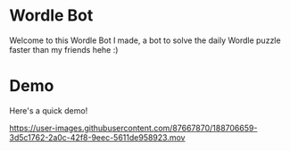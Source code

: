 
# Wordle Bot
Welcome to this Wordle Bot I made, a bot to solve the daily Wordle puzzle faster than my friends hehe :)

# Demo
Here's a quick demo!



https://user-images.githubusercontent.com/87667870/188706659-3d5c1762-2a0c-42f8-9eec-5611de958923.mov




